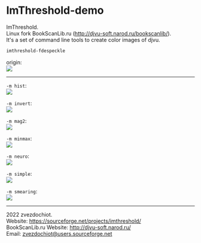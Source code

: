 # ImThreshold-demo

ImThreshold.  
Linux fork BookScanLib.ru (http://djvu-soft.narod.ru/bookscanlib/).  
It's a set of command line tools to create color images of djvu.  

```sh
imthreshold-fdespeckle
```

origin:  
![](../imthreshold-tglobal/lena.tglobal.bimod.png)

---

`-m hist`:  
![](./lena.bimod.despeckle.hist.png)

`-m invert`:  
![](./lena.bimod.despeckle.invert.png)

`-m mag2`:  
![](./lena.bimod.despeckle.mag2.png)

`-m minmax`:  
![](./lena.bimod.despeckle.minmax.png)

`-m neuro`:  
![](./lena.bimod.despeckle.neuro.png)

`-m simple`:  
![](./lena.bimod.despeckle.simple.png)

`-m smearing`:  
![](./lena.bimod.despeckle.smearing.png)

---

 2022 zvezdochiot.  
 Website: https://sourceforge.net/projects/imthreshold/  
 BookScanLib.ru Website: http://djvu-soft.narod.ru/  
 Email: zvezdochiot@users.sourceforge.net  
